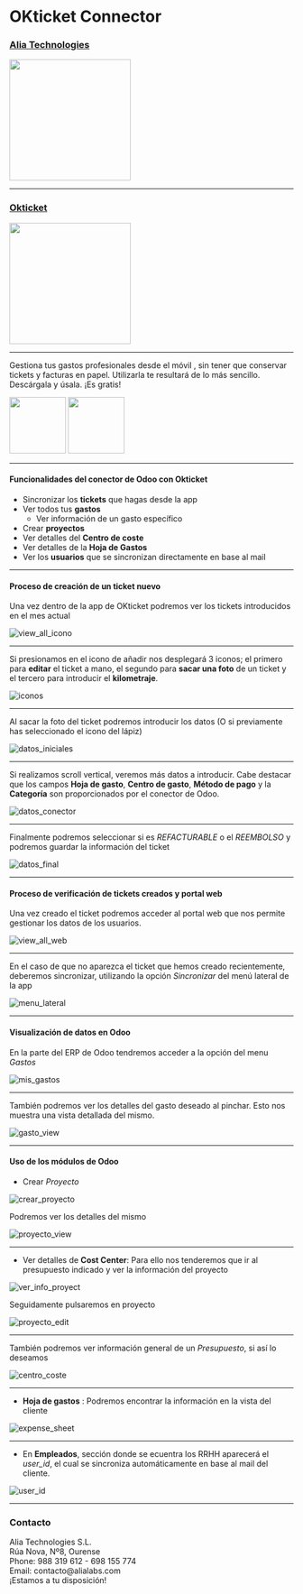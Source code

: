 # OKticket Connector

### [Alia Technologies](http://www.alialabs.com/)

<img src="http://www.alialabs.com/images/logos/logo-full-big.png" width="215px">

---
### [Okticket](https://www.okticket.es/)
<img src="https://www.okticket.es/img/Okticket-saca-una-foto-tira-el-ticket-gw.svg" width="215px">

--- 
Gestiona tus gastos profesionales desde el móvil , sin tener que conservar tickets y facturas en papel. Utilizarla te resultará de lo más sencillo. Descárgala y úsala. ¡Es gratis!

<img src="https://www.okticket.es/img/icon-appstore-blanco.png" href="https://apps.apple.com/es/app/okticket-gesti%C3%B3n-de-gastos/id1352901020" width="100px">

<img src="https://www.okticket.es/img/icon-googleplay-blanco.png" href="https://play.google.com/store/apps/details?id=es.okticket.app&hl=es" width="100px">

---

#### Funcionalidades del conector de Odoo con Okticket

+ Sincronizar los **tickets** que hagas desde la app
+ Ver todos tus **gastos**
  - Ver información de un gasto específico
+ Crear **proyectos**
+ Ver detalles del **Centro de coste**
+ Ver detalles de la **Hoja de Gastos**
+ Ver los **usuarios** que se sincronizan directamente en base al mail

---



#### Proceso de creación de un ticket nuevo


Una vez dentro de la app de OKticket podremos ver los tickets introducidos en el mes actual

![view_all_icono](connector_okticket/static/images/view_all_icono.png)

---

Si presionamos en el icono de añadir nos desplegará 3 iconos; el primero para **editar** el ticket a mano, el segundo para **sacar una foto** de un ticket y el tercero para introducir el **kilometraje**.

![iconos](connector_okticket/static/images/iconos.png)

---

Al sacar la foto del ticket podremos introducir los datos (O si previamente has seleccionado el icono del lápiz)

![datos_iniciales](connector_okticket/static/images/datos_iniciales.png)

---

Si realizamos scroll vertical, veremos más datos a introducir. Cabe destacar que los campos **Hoja de gasto**, **Centro de gasto**, **Método de pago** y la **Categoría** son proporcionados por el conector de Odoo.

![datos_conector](connector_okticket/static/images/datos_conector.png)

---

Finalmente podremos seleccionar si es *REFACTURABLE* o el *REEMBOLSO* y podremos guardar la información del ticket

![datos_final](connector_okticket/static/images/datos_final.png)

---

#### Proceso de verificación de tickets creados y portal web

Una vez creado el ticket podremos acceder al portal web que nos permite gestionar los datos de los usuarios.

![view_all_web](connector_okticket/static/images/view_all_web.png)

---

En el caso de que no aparezca el ticket que hemos creado recientemente, deberemos sincronizar, utilizando la opción *Sincronizar* del menú lateral de la app

![menu_lateral](connector_okticket/static/images/menu_lateral.png)

---

#### Visualización de datos en Odoo

En la parte del ERP de Odoo tendremos acceder a la opción del menu *Gastos*

![mis_gastos](connector_okticket/static/images/mis_gastos.png)

---

También podremos ver los detalles del gasto deseado al pinchar. Esto nos muestra una vista detallada del mismo.

![gasto_view](connector_okticket/static/images/gasto_view.png)

---

#### Uso de los módulos de Odoo

- Crear *Proyecto*

![crear_proyecto](connector_okticket/static/images/crear_proyecto.png)

Podremos ver los detalles del mismo

![proyecto_view](connector_okticket/static/images/proyecto_view.png)

---

- Ver detalles de **Cost Center**: Para ello nos tenderemos que ir al presupuesto indicado y ver la información del proyecto

![ver_info_proyect](connector_okticket/static/images/ver_info_proyect.png)

Seguidamente pulsaremos en proyecto

![proyecto_edit](connector_okticket/static/images/proyecto_edit.png)

---

También podremos ver información general de un *Presupuesto*, si así lo deseamos

![centro_coste](connector_okticket/static/images/centro_costes.png)

---

- **Hoja de gastos** : Podremos encontrar la información en la vista del cliente

![expense_sheet](connector_okticket/static/images/expense_sheet.png)

---

- En **Empleados**, sección donde se ecuentra los RRHH  aparecerá el *user_id*, el cual se sincroniza automáticamente en base al mail del cliente.

![user_id](connector_okticket/static/images/user_id.png)

---
### Contacto

<p>
Alia Technologies S.L. <br>
Rúa Nova, Nº8, Ourense <br>
Phone: 988 319 612 - 698 155 774 <br>
Email: contacto@alialabs.com <br>
¡Estamos a tu disposición! <br>
</p>


